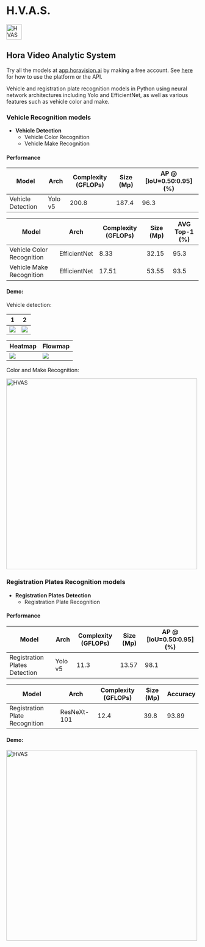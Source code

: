 
# H.V.A.S.
<img alt="HVAS" height="40px" src="https://i.imgur.com/u2obU99.png" />

## Hora Video Analytic System

Try all the models at [app.horavision.ai](https://app.horavision.ai) by making a free account. See [here](https://github.com/davidezagami/hvas) for how to use the platform or the API.

Vehicle and registration plate recognition models in Python using neural network architectures including Yolo and EfficientNet, as well as various features such as vehicle color and make.

### Vehicle Recognition models

- **Vehicle Detection**
  - Vehicle Color Recognition
  - Vehicle Make Recognition

#### Performance

| Model  | Arch | Complexity (GFLOPs) | Size (Mp) | AP @ [IoU=0.50:0.95] (%) |
| ------------------- | ------ | ------ | ----- | ---- |
| Vehicle Detection | Yolo v5 | 200.8   | 187.4 | 96.3 |

| Model  | Arch | Complexity (GFLOPs) | Size (Mp) | AVG Top-1 (%) |
| ------------------- | ------ | ------ | ----- | ---- |
| Vehicle Color Recognition | EfficientNet | 8.33 |	32.15  | 95.3 |
| Vehicle Make Recognition | EfficientNet | 17.51 |	53.55  | 93.5 |

#### Demo:

Vehicle detection:

| 1 | 2 |
| -------- | -------- |
| ![](https://i.imgur.com/a8zrpow.gif)     |   ![](https://i.imgur.com/dVUzq2V.gif)     |


| Heatmap | Flowmap |
| -------- | -------- |
| ![](https://i.imgur.com/FrAFLfW.jpg)     | ![](https://i.imgur.com/PfVkOJ3.jpg)     |


Color and Make Recognition:

<img alt="HVAS" width="500px" src="https://i.imgur.com/3IvLTjy.jpg" />


### Registration Plates Recognition models

- **Registration Plates Detection**
  - Registration Plate Recognition

#### Performance

| Model  | Arch | Complexity (GFLOPs) | Size (Mp) | AP @ [IoU=0.50:0.95] (%) |
| ------------------- | ------ | ------ | ----- | ---- |
| Registration Plates Detection | Yolo v5 | 11.3   | 13.57 | 98.1 |

| Model  | Arch | Complexity (GFLOPs) | Size (Mp) | Accuracy |
| ------------------- | ------ | ------ | ----- | ---- |
| Registration Plate Recognition | ResNeXt-101 | 12.4 |	39.8  | 93.89 |

#### Demo:
<img alt="HVAS" width="500px" src="https://i.imgur.com/U8ppWgi.jpg" />
